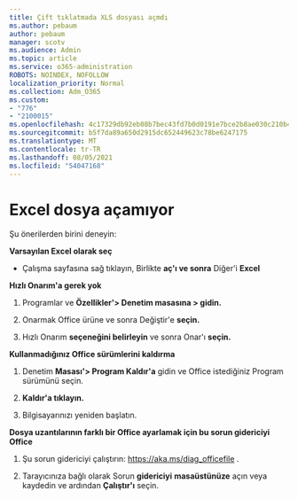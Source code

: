 ```yaml
---
title: Çift tıklatmada XLS dosyası açmdı
ms.author: pebaum
author: pebaum
manager: scotv
ms.audience: Admin
ms.topic: article
ms.service: o365-administration
ROBOTS: NOINDEX, NOFOLLOW
localization_priority: Normal
ms.collection: Adm_O365
ms.custom:
- "776"
- "2100015"
ms.openlocfilehash: 4c17329db92eb08b7bec43fd7b0d0191e7bce2b8ae030c210b46baf6b76e9bbf
ms.sourcegitcommit: b5f7da89a650d2915dc652449623c78be6247175
ms.translationtype: MT
ms.contentlocale: tr-TR
ms.lasthandoff: 08/05/2021
ms.locfileid: "54047168"
---
```

# <a name="excel-file-doesnt-open"></a>Excel dosya açamıyor

Şu önerilerden birini deneyin:

**Varsayılan Excel olarak seç**

* Çalışma sayfasına sağ tıklayın, Birlikte **aç'ı ve sonra** Diğer'i **Excel**

**Hızlı Onarım'a gerek yok**

1. Programlar ve **Özellikler'> Denetim masasına > gidin.**

2. Onarmak Office ürüne ve sonra Değiştir'e **seçin.**

3. Hızlı Onarım **seçeneğini belirleyin** ve sonra Onar'ı **seçin.**

**Kullanmadığınız Office sürümlerini kaldırma**

1. Denetim **Masası'> Program Kaldır'a** gidin ve Office istediğiniz Program sürümünü seçin.

2. **Kaldır'a tıklayın.**

3. Bilgisayarınızı yeniden başlatın.

**Dosya uzantılarının farklı bir Office ayarlamak için bu sorun gidericiyi Office**

1. Şu sorun gidericiyi çalıştırın: https://aka.ms/diag_officefile .

2. Tarayıcınıza bağlı olarak Sorun **gidericiyi** **masaüstünüze** açın veya kaydedin ve ardından **Çalıştır'ı** seçin.
